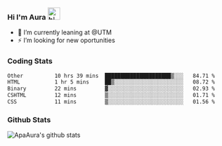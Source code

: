 ### Hi I'm Aura <img src="https://user-images.githubusercontent.com/1303154/88677602-1635ba80-d120-11ea-84d8-d263ba5fc3c0.gif" width="28px" alt="hi">

- 🔭 I’m currently leaning at @UTM
- ⚡ I’m looking for new oportunities


### Coding Stats

<!--START_SECTION:waka-->

```txt
Other          10 hrs 39 mins  █████████████████████▒░░░   84.71 %
HTML           1 hr 5 mins     ██▒░░░░░░░░░░░░░░░░░░░░░░   08.72 %
Binary         22 mins         ▓░░░░░░░░░░░░░░░░░░░░░░░░   02.93 %
CSHTML         12 mins         ▒░░░░░░░░░░░░░░░░░░░░░░░░   01.71 %
CSS            11 mins         ▒░░░░░░░░░░░░░░░░░░░░░░░░   01.56 %
```

<!--END_SECTION:waka-->

### Github Stats

![ApaAura's github stats](https://github-readme-stats.vercel.app/api?username=ApaAura&count_private=true&theme=tokyonight&hide=contribs,prs)

